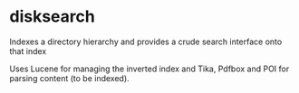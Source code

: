 # disksearch
Indexes a directory hierarchy and provides a crude search interface onto that index

Uses Lucene for managing the inverted index and Tika, Pdfbox and POI for parsing content (to be indexed).

